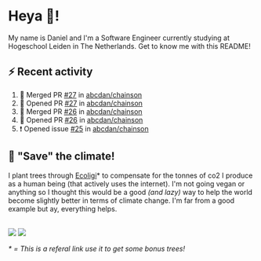 # Heya 👋!

My name is Daniel and I'm a Software Engineer currently studying at Hogeschool Leiden in The Netherlands. Get to know me with this README!


## ⚡ Recent activity
<!--START_SECTION:activity-->
1. 🎉 Merged PR [#27](https://github.com/abcdan/chainson/pull/27) in [abcdan/chainson](https://github.com/abcdan/chainson)
2. 💪 Opened PR [#27](https://github.com/abcdan/chainson/pull/27) in [abcdan/chainson](https://github.com/abcdan/chainson)
3. 🎉 Merged PR [#26](https://github.com/abcdan/chainson/pull/26) in [abcdan/chainson](https://github.com/abcdan/chainson)
4. 💪 Opened PR [#26](https://github.com/abcdan/chainson/pull/26) in [abcdan/chainson](https://github.com/abcdan/chainson)
5. ❗️ Opened issue [#25](https://github.com/abcdan/chainson/issues/25) in [abcdan/chainson](https://github.com/abcdan/chainson)
<!--END_SECTION:activity-->

## 🌳 "Save" the climate!
I plant trees through <a href="https://ecologi.com/lngzl?r=6005cc57f70194001deaedfa">Ecoligi</a>* to compensate for the tonnes of co2 I produce as a human being (that actively uses the internet). I'm not going vegan or anything so I thought this would be a good _(and lazy)_ way to help the world become slightly better in terms of climate change. I'm far from a good example but ay, everything helps.

<br><a href="https://ecologi.com/lngzl?r=6005cc57f70194001deaedfa"><img src="https://img.shields.io/ecologi/trees/lngzl"></a> <a href="https://ecologi.com/lngzl?r=6005cc57f70194001deaedfa"><img src="https://img.shields.io/ecologi/carbon/lngzl"></a>



_\* = This is a referal link use it to get some bonus trees!_
